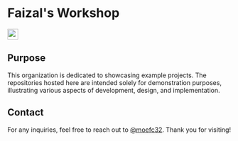 # Faizal's Workshop
<a href="https://github.com/faizal-workshop"><img src="https://komarev.com/ghpvc/?username=faizal-workshop&color=orange&label=Visitors" height="24" /></a>

## Purpose
This organization is dedicated to showcasing example projects. The repositories
hosted here are intended solely for demonstration purposes, illustrating
various aspects of development, design, and implementation.

## Contact
For any inquiries, feel free to reach out to [@moefc32](https://github.com/moefc32).
Thank you for visiting!

